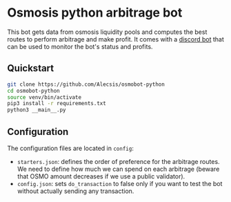 # Osmosis python arbitrage bot

This bot gets data from osmosis liquidity pools and computes the best routes to perform arbitrage and make profit. It comes with a [discord bot](osmobot_discord/Readme.md) that can be used to monitor the bot's status and profits. 

## Quickstart

```sh
git clone https://github.com/Alecsis/osmobot-python
cd osmobot-python
source venv/bin/activate
pip3 install -r requirements.txt
python3 __main__.py
```

## Configuration

The configuration files are located in `config`:
- `starters.json`: defines the order of preference for the arbitrage routes. We need to define how much we can spend on each arbitrage (beware that OSMO amount decreases if we use a public validator).
- `config.json`: sets `do_transaction` to false only if you want to test the bot without actually sending any transaction.